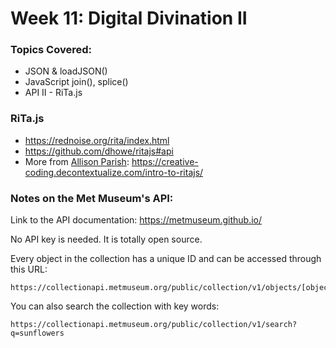 # Week 11: Digital Divination II


### Topics Covered:

* JSON & loadJSON() 
* JavaScript join(), splice() 
* API II - RiTa.js


### RiTa.js

- https://rednoise.org/rita/index.html 
- https://github.com/dhowe/ritajs#api
- More from [Allison Parish](https://www.decontextualize.com/): https://creative-coding.decontextualize.com/intro-to-ritajs/



### Notes on the Met Museum's API:

Link to the API documentation: https://metmuseum.github.io/

No API key is needed. It is totally open source.

Every object in the collection has a unique ID and can be accessed through this URL:

	https://collectionapi.metmuseum.org/public/collection/v1/objects/[objectID]

You can also search the collection with key words:

	https://collectionapi.metmuseum.org/public/collection/v1/search?q=sunflowers



